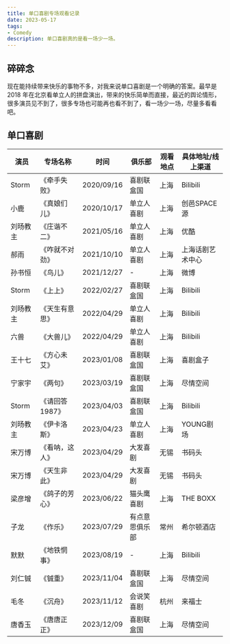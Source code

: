 ```yaml
---
title: 单口喜剧专场观看记录
date: 2023-05-17
tags:
- Comedy
description: 单口喜剧真的是看一场少一场。
---
```


## 碎碎念

现在能持续带来快乐的事物不多，对我来说单口喜剧是一个明确的答案。最早是 2018 年在北京看单立人的拼盘演出，带来的快乐简单而直接，最近的舆论情形，很多演员见不到了，很多专场也可能再也看不到了，看一场少一场，尽量多看看吧。

## 单口喜剧


| 演员    | 专场名称      | 时间         | 俱乐部     | 观看地点 | 具体地址/线上渠道 |
| ----- | --------- | ---------- | ------- | ---- | --------- |
| Storm | 《牵手失败》    | 2020/09/16 | 喜剧联盒国   | 上海   | Bilibili  |
| 小鹿    | 《真娘们儿》    | 2020/10/17 | 单立人喜剧   | 上海   | 创邑SPACE源  |
| 刘旸教主  | 《庄谐不二》    | 2021/05/16 | 单立人喜剧   | 上海   | 优酷        |
| 郝雨    | 《咋就不对劲》   | 2021/10/10 | 单立人喜剧   | 上海   | 上海话剧艺术中心  |
| 孙书恒   | 《鸟儿》      | 2021/12/27 | -       | 上海   | 微博        |
| Storm | 《上上》      | 2022/02/27 | 喜剧联盒国   | 上海   | Bilibili  |
| 刘旸教主  | 《天生有意思》   | 2022/04/29 | 单立人喜剧   | 上海   | Bilibili  |
| 六兽    | 《大兽儿》     | 2022/04/29 | 单立人喜剧   | 上海   | Bilibili  |
| 王十七   | 《方心未艾》    | 2023/01/08 | 喜剧联盒国   | 上海   | 喜剧盒子      |
| 宁家宇   | 《两句》      | 2023/03/19 | 喜剧联盒国   | 上海   | 尽情空间      |
| Storm | 《请回答1987》 | 2023/04/03 | 喜剧联盒国   | 上海   | Bilibili  |
| 刘旸教主  | 《伊卡洛斯》    | 2023/04/23 | 单立人喜剧   | 上海   | YOUNG剧场   |
| 宋万博   | 《看呐，这人》   | 2023/04/29 | 大发喜剧    | 无锡   | 书码头       |
| 宋万博   | 《天生非此》    | 2023/04/29 | 大发喜剧    | 无锡   | 书码头       |
| 梁彦增   | 《鸽子的芳心》   | 2023/06/22 | 猫头鹰喜剧   | 上海   | THE BOXX  |
| 子龙    | 《作乐》      | 2023/07/29 | 有点意思俱乐部 | 常州   | 希尔顿酒店     |
| 默默    | 《地铁惘事》    | 2023/08/19 | -       | 上海   | Bilibili  |
| 刘仁铖  | 《铖重》        | 2023/11/04 | 喜剧联盒国  | 上海 | 尽情空间 |  
| 毛冬    |  《沉舟》      | 2023/11/12 | 会说笑喜剧 | 杭州 | 来福士  |
| 唐香玉  | 《唐唐正正》    | 2023/12/09 | 喜剧联盒国  | 上海 | 尽情空间 | 
